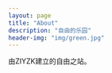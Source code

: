 ```yaml
---
layout: page
title: "About"
description: "自由的乐园" 
header-img: "img/green.jpg"
---
```


由ZIYZK建立的自由之站。





